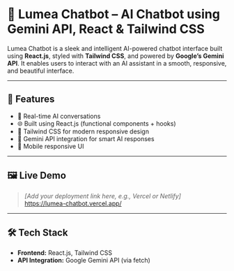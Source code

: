# 🤖 Lumea Chatbot – AI Chatbot using Gemini API, React & Tailwind CSS

Lumea Chatbot is a sleek and intelligent AI-powered chatbot interface built using **React.js**, styled with **Tailwind CSS**, and powered by **Google’s Gemini API**. It enables users to interact with an AI assistant in a smooth, responsive, and beautiful interface.

---

## 🌟 Features

- 💬 Real-time AI conversations
- 🌐 Built using React.js (functional components + hooks)
- 🎨 Tailwind CSS for modern responsive design
- 🔑 Gemini API integration for smart AI responses
- 📱 Mobile responsive UI

---

## 🖼️ Live Demo

> _[Add your deployment link here, e.g., Vercel or Netlify]_  
> https://lumea-chatbot.vercel.app/

---

## 🛠️ Tech Stack

- **Frontend:** React.js, Tailwind CSS
- **API Integration:** Google Gemini API (via fetch)
